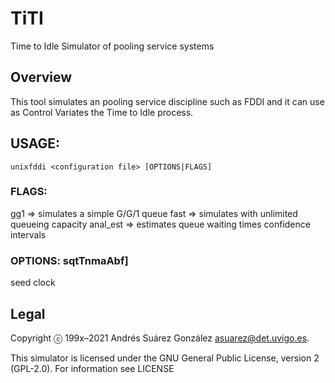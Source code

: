 TiTI
======

Time to Idle Simulator of pooling service systems

## Overview

This tool simulates an pooling service discipline such as FDDI and it can use as Control Variates the Time to Idle process.

## USAGE:
	unixfddi <configuration file> [OPTIONS|FLAGS]

### FLAGS: 
gg1  => simulates a simple G/G/1 queue
fast => simulates with unlimited queueing capacity
anal_est => estimates queue waiting times confidence intervals

### OPTIONS: s<seed>q<quality>t<relative tolerance>T<transitory interval>n<reserved circuits>m<minimum sample size>aAbf]
seed <seeed>
clock <transient period>

## Legal
Copyright ⓒ 199x–2021 Andrés Suárez González <asuarez@det.uvigo.es>.

This simulator is licensed under the GNU General Public License, version 2 (GPL-2.0). For information see LICENSE

